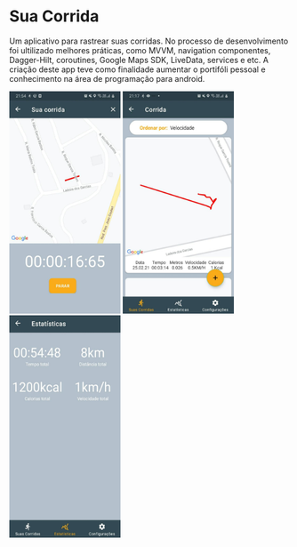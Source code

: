# Sua Corrida

Um aplicativo para rastrear suas corridas.
No processo de desenvolvimento foi ultilizado melhores práticas, como MVVM, navigation componentes, Dagger-Hilt, coroutines, Google Maps SDK, LiveData, services e etc.
A criação deste app teve como finalidade aumentar o portifóli pessoal e conhecimento na área de programação para android.

<img src="./art/tela01.jpeg" width="200" height="400" /> <img src="./art/tela02.jpeg" width="200" height="400" /> <img src="./art/tela03.jpeg" width="200" height="400" /> 




